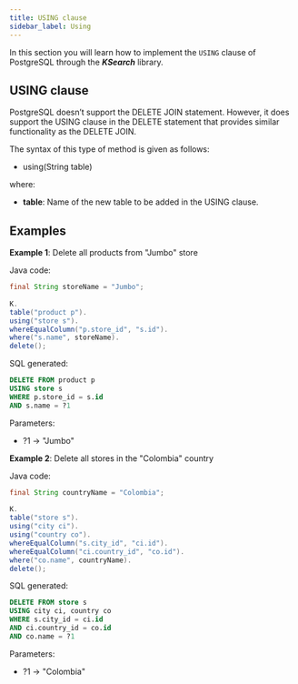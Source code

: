 ```yaml
---
title: USING clause
sidebar_label: Using
---
```


In this section you will learn how to implement the `USING` clause of PostgreSQL through the **_KSearch_** library.

## USING clause

PostgreSQL doesn’t support the DELETE JOIN statement. However, it does support the USING clause in the DELETE statement that provides similar functionality as the DELETE JOIN.

The syntax of this type of method is given as follows:

- using(String table)

where:

- **table**: Name of the new table to be added in the USING clause.

## Examples

**Example 1**: Delete all products from "Jumbo" store

Java code:

```java showLineNumbers
final String storeName = "Jumbo";
        
K.
table("product p").
using("store s").
whereEqualColumn("p.store_id", "s.id").
where("s.name", storeName).
delete();
```

SQL generated:

```sql showLineNumbers
DELETE FROM product p
USING store s
WHERE p.store_id = s.id
AND s.name = ?1
```

Parameters:

- ?1 → "Jumbo"

**Example 2**: Delete all stores in the "Colombia" country

Java code:

```java showLineNumbers
final String countryName = "Colombia";
        
K.
table("store s").
using("city ci").
using("country co").
whereEqualColumn("s.city_id", "ci.id").
whereEqualColumn("ci.country_id", "co.id").
where("co.name", countryName).
delete();
```

SQL generated:

```sql showLineNumbers
DELETE FROM store s
USING city ci, country co
WHERE s.city_id = ci.id
AND ci.country_id = co.id
AND co.name = ?1
```

Parameters:

- ?1 → "Colombia"